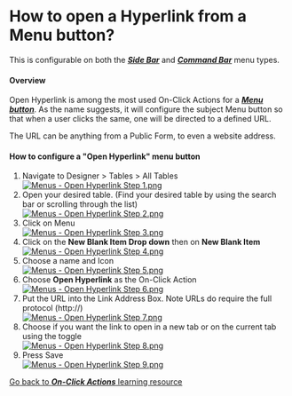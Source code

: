 # How to open a Hyperlink from a Menu button?

This is configurable on both the ***[Side Bar](https://docs.rapidplatform.com/books/glossary/page/sidebar)*** and ***[Command Bar](https://docs.rapidplatform.com/books/glossary/page/command-bar)*** menu types.

#### Overview

Open Hyperlink is among the most used On-Click Actions for a [***Menu button***](https://docs.rapidplatform.com/books/glossary/page/menu "Menu"). As the name suggests, it will configure the subject Menu button so that when a user clicks the same, one will be directed to a defined URL.

The URL can be anything from a Public Form, to even a website address.

#### How to configure a "Open Hyperlink" menu button

1. Navigate to Designer &gt; Tables &gt; All Tables  
    [![Menus - Open Hyperlink Step 1.png](https://docs.rapidplatform.com/uploads/images/gallery/2024-01/4wCTXyymTtOq6Z1i-menus-open-hyperlink-step-1.png)](https://docs.rapidplatform.com/uploads/images/gallery/2023-12/XjUe0B4t03dGjPju-image-1702254881217.png)
2. Open your desired table. (Find your desired table by using the search bar or scrolling through the list)  
    [![Menus - Open Hyperlink Step 2.png](https://docs.rapidplatform.com/uploads/images/gallery/2024-01/7XFzTimi1helysgB-menus-open-hyperlink-step-2.png)](https://docs.rapidplatform.com/uploads/images/gallery/2023-12/QjdJ55Cjf9PhBmWy-image-1702265202904.png)
3. Click on Menu  
    [![Menus - Open Hyperlink Step 3.png](https://docs.rapidplatform.com/uploads/images/gallery/2024-01/6rcdgWxguNjiwPHb-menus-open-hyperlink-step-3.png)](https://docs.rapidplatform.com/uploads/images/gallery/2023-12/Rp5v8OxykXSgFjGQ-image-1702270949641.png)
4. Click on the **New Blank Item Drop down** then on **New Blank Item** [![Menus - Open Hyperlink Step 4.png](https://docs.rapidplatform.com/uploads/images/gallery/2024-01/CURr2GKtA7thZ9c6-menus-open-hyperlink-step-4.png)](https://docs.rapidplatform.com/uploads/images/gallery/2023-12/tj1UoCTCZzpNoHOh-image-1702271004715.png)
5. Choose a name and Icon  
    [![Menus - Open Hyperlink Step 5.png](https://docs.rapidplatform.com/uploads/images/gallery/2024-01/mP1l6RN2GF7Bo11B-menus-open-hyperlink-step-5.png)](https://docs.rapidplatform.com/uploads/images/gallery/2023-12/CbDl79gtd3qvltyO-image-1702271084339.png)
6. Choose **Open Hyperlink** as the On-Click Action  
    [![Menus - Open Hyperlink Step 6.png](https://docs.rapidplatform.com/uploads/images/gallery/2024-01/UYikQ3EoTiFeyf8E-menus-open-hyperlink-step-6.png)](https://docs.rapidplatform.com/uploads/images/gallery/2023-12/E3bANJnJ7KYCmCMl-image-1702271143878.png)
7. Put the URL into the Link Address Box. Note URLs do require the full protocol (http://)  
    [![Menus - Open Hyperlink Step 7.png](https://docs.rapidplatform.com/uploads/images/gallery/2024-01/o8H17nV0hOvsFrkP-menus-open-hyperlink-step-7.png)](https://docs.rapidplatform.com/uploads/images/gallery/2023-12/BU5qoA8WFxe6Pix3-image-1702271199213.png)
8. Choose if you want the link to open in a new tab or on the current tab using the toggle  
    [![Menus - Open Hyperlink Step 8.png](https://docs.rapidplatform.com/uploads/images/gallery/2024-01/eol860S8AGbW8r9X-menus-open-hyperlink-step-8.png)](https://docs.rapidplatform.com/uploads/images/gallery/2023-12/WmXmIPhSWUUNb7Rq-image-1702271243142.png)
9. Press Save  
    [![Menus - Open Hyperlink Step 9.png](https://docs.rapidplatform.com/uploads/images/gallery/2024-01/jA79mhgaQWBBwoBd-menus-open-hyperlink-step-9.png)](https://docs.rapidplatform.com/uploads/images/gallery/2023-12/0OeBDZKjkfFsTdy6-image-1702271262931.png)

[Go back to ***On-Click Actions*** learning resource](https://docs.rapidplatform.com/books/experiences/page/how-to-set-on-click-action-for-a-menu-item "How to set On-Click Action for a menu item?")